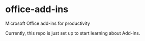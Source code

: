 # office-add-ins
Microsoft Office add-ins for productivity 

Currently, this repo is just set up to start learning about Add-ins.

